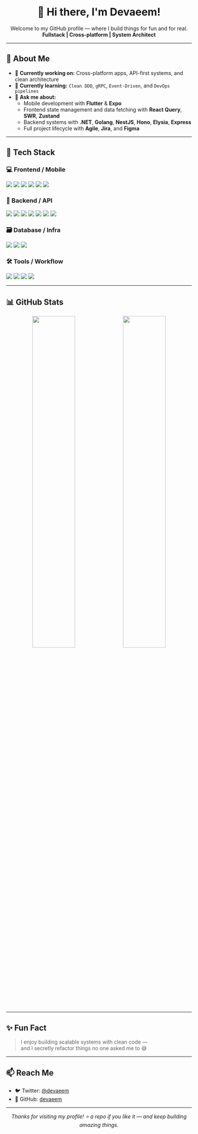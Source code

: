 <h1 align="center">👋 Hi there, I'm Devaeem!</h1>

<p align="center">
  Welcome to my GitHub profile — where I build things for fun and for real. <br/>
  <b>Fullstack | Cross-platform | System Architect</b>
</p>

---

## 🚀 About Me

- 🔭 **Currently working on:** Cross-platform apps, API-first systems, and clean architecture  
- 🌱 **Currently learning:** `Clean DDD`, `gRPC`, `Event-Driven`, and `DevOps pipelines`  
- 💬 **Ask me about:**
  - Mobile development with **Flutter** & **Expo**
  - Frontend state management and data fetching with **React Query**, **SWR**, **Zustand**
  - Backend systems with **.NET**, **Golang**, **NestJS**, **Hono**, **Elysia**, **Express**
  - Full project lifecycle with **Agile**, **Jira**, and **Figma**


---

## 🧰 Tech Stack

### 💻 Frontend / Mobile
<p>
  <img src="https://img.shields.io/badge/Flutter-02569B?logo=flutter&logoColor=white" />
  <img src="https://img.shields.io/badge/Expo-000020?logo=expo&logoColor=white" />
  <img src="https://img.shields.io/badge/Next.js-000000?logo=next.js&logoColor=white" />
    <img src="https://img.shields.io/badge/React%20Query-FF4154?logo=react-query&logoColor=white" />
  <img src="https://img.shields.io/badge/SWR-000000?logo=swr&logoColor=white" />
  <img src="https://img.shields.io/badge/Zustand-000000?logo=zustand&logoColor=white" />

</p>

### 🧠 Backend / API
<p>
  <img src="https://img.shields.io/badge/.NET-512BD4?logo=dotnet&logoColor=white" />
  <img src="https://img.shields.io/badge/Go-00ADD8?logo=go&logoColor=white" />
  <img src="https://img.shields.io/badge/Node.js-339933?logo=node.js&logoColor=white" />
  <img src="https://img.shields.io/badge/NestJS-E0234E?logo=nestjs&logoColor=white" />
    <img src="https://img.shields.io/badge/Hono-000000?style=flat&logo=data:image/svg+xml;base64,PHN2ZyBmaWxsPSIjZmZmIiB2aWV3Qm94PSIwIDAgMzIgMzIiIHhtbG5zPSJodHRwOi8vd3d3LnczLm9yZy8yMDAwL3N2ZyI+PHJlY3Qgd2lkdGg9IjMyIiBoZWlnaHQ9IjMyIiByeD0iNiIgc3R5bGU9ImZpbGw6I2ZmZjtkYXJrLWdyZWVuOyIgLz48L3N2Zz4= "Hono" />
  <img src="https://img.shields.io/badge/Elysia-000000?style=flat&logo=data:image/svg+xml;base64,PHN2ZyBmaWxsPSIjZmZmIiB2aWV3Qm94PSIwIDAgMzIgMzIiIHhtbG5zPSJodHRwOi8vd3d3LnczLm9yZy8yMDAwL3N2ZyI+PGNpcmNsZSBjeD0iMTYiIGN5PSIxNiIgcj0iMTYiIHN0eWxlPSJmaWxsOiM3NzciIC8+PC9zdmc+ "Elysia" />
  <img src="https://img.shields.io/badge/Express-000000?logo=express&logoColor=white" />

</p>

### 🗃️ Database / Infra
<p>
  <img src="https://img.shields.io/badge/PostgreSQL-4169E1?logo=postgresql&logoColor=white" />
  <img src="https://img.shields.io/badge/MongoDB-47A248?logo=mongodb&logoColor=white" />
  <img src="https://img.shields.io/badge/Docker-2496ED?logo=docker&logoColor=white" />
</p>

### 🛠️ Tools / Workflow
<p>
  <img src="https://img.shields.io/badge/Jira-0052CC?logo=jira&logoColor=white" />
  <img src="https://img.shields.io/badge/Figma-F24E1E?logo=figma&logoColor=white" />
  <img src="https://img.shields.io/badge/Git-F05032?logo=git&logoColor=white" />
  <img src="https://img.shields.io/badge/VS%20Code-007ACC?logo=visual-studio-code&logoColor=white" />
</p>

---

## 📊 GitHub Stats

<p align="center">
  <img width="48%" src="https://github-readme-stats.vercel.app/api?username=devaeem&show_icons=true&theme=tokyonight" />
  <img width="48%" src="https://github-readme-stats.vercel.app/api/top-langs/?username=devaeem&layout=compact&theme=tokyonight" />
</p>

---

## ✨ Fun Fact

> I enjoy building scalable systems with clean code —  
> and I secretly refactor things no one asked me to 😅

---

## 📫 Reach Me

- 🐦 Twitter: [@devaeem](https://twitter.com/devaeem)
- 💼 GitHub: [devaeem](https://github.com/devaeem)

---

<p align="center"><i>Thanks for visiting my profile! ⭐ a repo if you like it — and keep building amazing things.</i></p>

